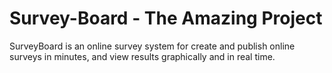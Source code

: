 Survey-Board - The Amazing Project 
====================

SurveyBoard is an online survey system for create and publish online surveys in minutes, and view results graphically and in real time. 

